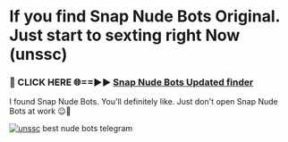 # If you find Snap Nude Bots Original. Just start to sexting right Now (unssc)

<h3>🔴 CLICK HERE 🌐==►► <a href="https://tinyurl.com/mtbk5fxa" rel="nofollow">Snap Nude Bots Updated finder</a></h3>

I found Snap Nude Bots. You'll definitely like. Just don't open Snap Nude Bots at work 😉💬

[![unssc](https://i.imgur.com/Q8WKrnY.jpeg)](https://tinyurl.com/mtbk5fxa)
best nude bots telegram